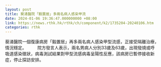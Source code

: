 ```yaml
---
layout: post
title: 葵涌醫院「毅置居」多兩名病人感染甲流
date: 2024-01-06 19:36:47.000000000 +08:00
link: https://news.rthk.hk/rthk/ch/component/k2/1735204-20240106.htm
categories: rthk
---
```


葵涌醫院一個復康病房「毅置居」再多兩名病人感染甲型流感，正接受隔離治療，情況穩定。
　　 
院方發言人表示，兩名男病人分別33歲及63歲，出現發燒或呼吸道感染徵狀，病毒測試結果對甲型流感病毒呈陽性反應，該病房已暫停接收新症，停止探訪安排。
